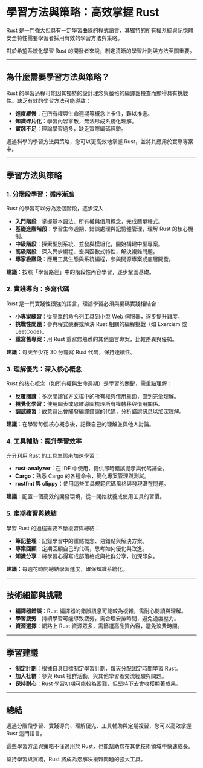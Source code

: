 # 學習方法與策略：高效掌握 Rust

Rust 是一門強大但具有一定學習曲線的程式語言，其獨特的所有權系統與記憶體安全特性需要學習者採用有效的學習方法與策略。

對於希望系統化學習 Rust 的開發者來說，制定清晰的學習計劃與方法至關重要。

---

## 為什麼需要學習方法與策略？

Rust 的學習過程可能因其獨特的設計理念與嚴格的編譯器檢查而顯得具有挑戰性。缺乏有效的學習方法可能導致：

- **進度緩慢**：在所有權與生命週期等概念上卡住，難以推進。
- **知識碎片化**：學習內容零散，無法形成系統化理解。
- **實踐不足**：理論學習過多，缺乏實際編碼經驗。

通過科學的學習方法與策略，您可以更高效地掌握 Rust，並將其應用於實際專案中。

---

## 學習方法與策略

### 1. 分階段學習：循序漸進

Rust 的學習可以分為幾個階段，逐步深入：

- **入門階段**：掌握基本語法、所有權與借用概念，完成簡單程式。
- **基礎進階階段**：學習生命週期、錯誤處理與記憶體管理，理解 Rust 的核心機制。
- **中級階段**：探索型別系統、並發與模組化，開始構建中型專案。
- **高級階段**：深入異步編程、宏與函數式特性，解決複雜問題。
- **專家級階段**：應用工具生態與系統編程，參與開源專案或底層開發。

**建議**：按照「學習路徑」中的階段性內容學習，逐步鞏固基礎。

### 2. 實踐導向：多寫代碼

Rust 是一門實踐性很強的語言，理論學習必須與編碼實踐相結合：

- **小專案練習**：從簡單的命令列工具到小型 Web 伺服器，逐步提升難度。
- **挑戰性問題**：參與程式競賽或解決 Rust 相關的編程挑戰（如 Exercism 或 LeetCode）。
- **重寫舊專案**：用 Rust 重寫您熟悉的其他語言專案，比較差異與優勢。

**建議**：每天至少花 30 分鐘寫 Rust 代碼，保持連續性。

### 3. 理解優先：深入核心概念

Rust 的核心概念（如所有權與生命週期）是學習的關鍵，需重點理解：

- **反覆閱讀**：多次閱讀官方文檔中的所有權與借用章節，直到完全理解。
- **視覺化學習**：使用圖表或思維導圖梳理所有權轉移與借用關係。
- **調試練習**：故意寫出會觸發編譯錯誤的代碼，分析錯誤訊息以加深理解。

**建議**：在學習每個核心概念後，記錄自己的理解並與他人討論。

### 4. 工具輔助：提升學習效率

充分利用 Rust 的工具生態來加速學習：

- **rust-analyzer**：在 IDE 中使用，提供即時錯誤提示與代碼補全。
- **Cargo**：熟悉 Cargo 的各種命令，簡化專案管理與測試。
- **rustfmt 與 clippy**：使用這些工具規範代碼風格與發現潛在問題。

**建議**：配置一個高效的開發環境，從一開始就養成使用工具的習慣。

### 5. 定期複習與總結

學習 Rust 的過程需要不斷複習與總結：

- **筆記整理**：記錄學習中的重點概念、易錯點與解決方案。
- **專案回顧**：定期回顧自己的代碼，思考如何優化與改進。
- **知識分享**：將學習心得寫成部落格或與社群分享，加深印象。

**建議**：每週花時間總結學習進度，確保知識系統化。

---

## 技術細節與挑戰

- **編譯器錯誤**：Rust 編譯器的錯誤訊息可能較為複雜，需耐心閱讀與理解。
- **學習疲勞**：持續學習可能導致疲勞，需合理安排時間，避免過度壓力。
- **資源選擇**：網路上 Rust 資源眾多，需篩選高品質內容，避免浪費時間。

---

## 學習建議

- **制定計劃**：根據自身目標制定學習計劃，每天分配固定時間學習 Rust。
- **加入社群**：參與 Rust 社群活動，與其他學習者交流經驗與問題。
- **保持耐心**：Rust 學習初期可能較為困難，但堅持下去會收穫顯著成果。

---

## 總結

通過分階段學習、實踐導向、理解優先、工具輔助與定期複習，您可以高效掌握 Rust 這門語言。

這些學習方法與策略不僅適用於 Rust，也能幫助您在其他技術領域中快速成長。

堅持學習與實踐，Rust 將成為您解決複雜問題的強大工具。
